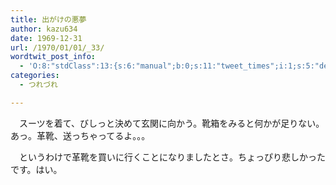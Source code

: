 ```yaml
---
title: 出がけの悪夢
author: kazu634
date: 1969-12-31
url: /1970/01/01/_33/
wordtwit_post_info:
  - 'O:8:"stdClass":13:{s:6:"manual";b:0;s:11:"tweet_times";i:1;s:5:"delay";i:0;s:7:"enabled";i:1;s:10:"separation";s:2:"60";s:7:"version";s:3:"3.7";s:14:"tweet_template";b:0;s:6:"status";i:2;s:6:"result";a:0:{}s:13:"tweet_counter";i:2;s:13:"tweet_log_ids";a:1:{i:0;i:3873;}s:9:"hash_tags";a:0:{}s:8:"accounts";a:1:{i:0;s:7:"kazu634";}}'
categories:
  - つれづれ

---
```

<div class="section">
<p>
    　スーツを着て、びしっと決めて玄関に向かう。靴箱をみると何かが足りない。あっ。革靴、送っちゃってるよ。。。
</p>
  
<p>
    　というわけで革靴を買いに行くことになりましたとさ。ちょっぴり悲しかったです。はい。
</p>
</div>